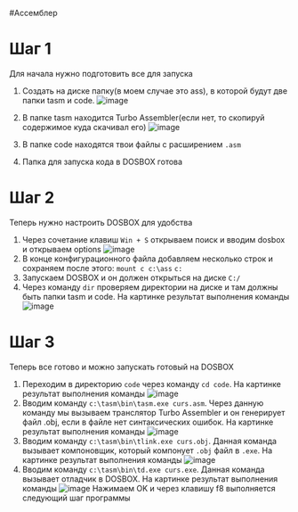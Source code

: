 #Ассемблер 
# Шаг 1
Для начала нужно подготовить все для запуска
1.  Создать на диске папку(в моем случае это ass), в которой будут две папки tasm и code.
  ![image](https://github.com/WhaIsLuve/university/assets/114782978/5be98ce4-4948-41a1-961a-55d715e8d799)

2. В папке tasm находится Turbo Assembler(если нет, то скопируй содержимое куда скачивал его)
      ![image](https://github.com/WhaIsLuve/university/assets/114782978/32eadee3-e2b1-4dd8-9e01-b12afda46ccc)

3. В папке code находятся твои файлы с расширением `.asm`
4. Папка для запуска кода в DOSBOX готова
# Шаг 2
Теперь нужно настроить DOSBOX для удобства
1. Через сочетание клавиш `Win + S` открываем поиск и вводим dosbox и открываем options
   ![image](https://github.com/WhaIsLuve/university/assets/114782978/51008842-e098-47a5-b452-e90c241d2410)
2. В конце конфигурационного файла добавляем несколько строк и сохраняем после этого:
	`mount c c:\ass`
	`c:`
3. Запускаем DOSBOX и он должен открыться на диске `C:/`
4. Через команду `dir` проверяем директории на диске и там должны быть папки tasm и code. На картинке результат выполнения команды
   ![image](https://github.com/WhaIsLuve/university/assets/114782978/8e947f21-d9f5-4e71-928a-5e590b35df92)
# Шаг 3
Теперь все готово и можно запускать готовый на DOSBOX
1. Переходим в директорию `code` через команду `cd code`. На картинке результат выполнения команды
   ![image](https://github.com/WhaIsLuve/university/assets/114782978/48037ae5-2ab7-448a-99a8-710a56d661ff)
2. Вводим команду `c:\tasm\bin\tasm.exe curs.asm`. Через данную команду мы вызываем транслятор Turbo Assembler и он генерирует файл .obj, если в файле нет синтаксических ошибок. На картинке результат выполнения команды
   ![image](https://github.com/WhaIsLuve/university/assets/114782978/969a0410-ce9c-41b9-b1c6-53eaab4d6dae)
3. Вводим команду `c:\tasm\bin\tlink.exe curs.obj`.  Данная команда вызывает компоновщик, который компонует `.obj` файл в `.exe`. На картинке результат выполнения команды
   ![image](https://github.com/WhaIsLuve/university/assets/114782978/7c7fca3d-68da-4ca4-aeb2-f4283e267a18)
4. Вводим команду `c:\tasm\bin\td.exe curs.exe`. Данная команда вызывает отладчик в DOSBOX. На картинке результат выполнения команды
   ![image](https://github.com/WhaIsLuve/university/assets/114782978/24672924-bba8-43a0-b781-0d67a29f56db)
   Нажимаем OK и через клавишу f8 выполняется следующий шаг программы
